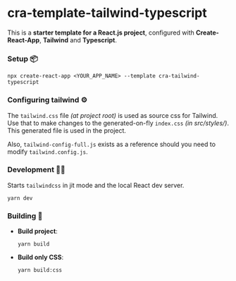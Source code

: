 # cra-template-tailwind-typescript

This is a **starter template for a React.js project**, configured with **Create-React-App**, **Tailwind** and **Typescript**.

### Setup 📦

```
npx create-react-app <YOUR_APP_NAME> --template cra-tailwind-typescript
```

### Configuring tailwind ⚙️

The `tailwind.css` file *(at project root)* is used as source css for Tailwind. Use that to make changes to the generated-on-fly `index.css` *(in src/styles/)*. This generated file is used in the project.

Also, `tailwind-config-full.js` exists as a reference should you need to modify `tailwind.config.js`.

### Development 👨‍💻

Starts `tailwindcss` in jit mode and the local React dev server.
```
yarn dev
```

### Building 🚀

- **Build project**:
    ```
    yarn build
    ```
- **Build only CSS**:
    ```
    yarn build:css
    ```